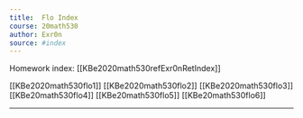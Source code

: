 ```yaml
---
title:  Flo Index
course: 20math530
author: Exr0n
source: #index
---
```


Homework index: [[KBe2020math530refExr0nRetIndex]]

[[KBe2020math530flo1]]
[[KBe2020math530flo2]]
[[KBe2020math530flo3]]
[[KBe20math530flo4]]
[[KBe20math530flo5]]
[[KBe20math530flo6]]

---
